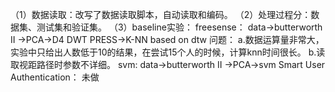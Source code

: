 （1）数据读取：改写了数据读取脚本，自动读取和编码。
（2）处理过程分：数据集、测试集和验证集。
（3）baseline实验：
		freesense：
			data->butterworth II ->PCA->D4 DWT PRESS->K-NN based on dtw
		问题：
			a.数据运算量非常大，实验中只给出人数低于10的结果，在尝试15个人的时候，计算knn时间很长。
			b.读取视距路径时参数不详细。
		svm:
			data->butterworth II ->PCA->svm
		Smart User Authentication：
			未做
